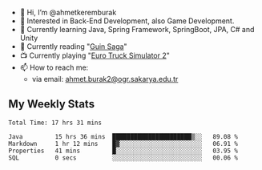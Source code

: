 - 👋 Hi, I’m @ahmetkeremburak
- 👀 Interested in Back-End Development, also Game Development.
- 🌱 Currently learning Java, Spring Framework, SpringBoot, JPA, C# and Unity
- :book: Currently reading "[Guin Saga](https://en.wikipedia.org/wiki/Guin_Saga)"
- :tv: Currently playing "[Euro Truck Simulator 2](https://en.wikipedia.org/wiki/Euro_Truck_Simulator_2)"
- 📫 How to reach me:  
  - via email: ahmet.burak2@ogr.sakarya.edu.tr
<!---
- 💞️ I’m looking to collaborate on ...
--->

<!---
ahmetkeremburak/ahmetkeremburak is a ✨ special ✨ repository because its `README.md` (this file) appears on your GitHub profile.
You can click the Preview link to take a look at your changes.
--->
## My Weekly Stats
<!--START_SECTION:waka-->

```text
Total Time: 17 hrs 31 mins

Java         15 hrs 36 mins  ██████████████████████▒░░   89.08 %
Markdown     1 hr 12 mins    █▓░░░░░░░░░░░░░░░░░░░░░░░   06.91 %
Properties   41 mins         █░░░░░░░░░░░░░░░░░░░░░░░░   03.95 %
SQL          0 secs          ░░░░░░░░░░░░░░░░░░░░░░░░░   00.06 %
```

<!--END_SECTION:waka-->
